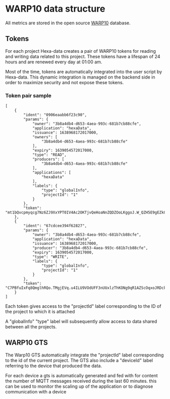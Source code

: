 # WARP10 data structure


All metrics are stored in the open source [WARP10](https://www.warp10.io) database.

## Tokens

For each project Hexa-data creates a pair of WARP10 tokens for reading and writing data related to this project. These tokens have a lifespan of 24 hours and are renewed every day at 01:00 am.

Most of the time, tokens are automatically integrated into the user script by Hexa-data. This dynamic integration is managed on the backend side in order to maximize security and not expose these tokens.

### Token pair sample

```
[
    {
        "ident": "0906eaabb6f23c90",
        "params": {
            "owner": "3b8a4db4-d653-4aea-993c-681b7cb88cfe",
            "application": "hexaData",
            "issuance": 1638968172017000,
            "owners": [
                "3b8a4db4-d653-4aea-993c-681b7cb88cfe"
            ],
            "expiry": 1639054572017000,
            "type": "READ",
            "producers": [
                "3b8a4db4-d653-4aea-993c-681b7cb88cfe"
            ],
            "applications": [
                "hexaData"
            ],
            "labels": {
                "type": "globalInfo",
                "projectId": "1"
            }
        },
        "token": "mt1bQvcpmyqcg7Nz6ZJ9XxYPT0IV4Ac2OKTjvQeHoaNnZQDZOoLKggoJ.W_QZH5E9gEZk0Sv_g1q5wcDd8BGJvykgckMpXrmxHVA7g.FsztkaWJSPMhkWa2cVgXSXqDXFzvRvyYLmdsmOfeWWOyDi5PqRoMb2j5g21gGDMNA3D9i9JbV8r5RbN7bH_.Sw2x848JZA5dBoqZ"
    },
    {
        "ident": "67cdcee394f62827",
        "params": {
            "owner": "3b8a4db4-d653-4aea-993c-681b7cb88cfe",
            "application": "hexaData",
            "issuance": 1638968172017000,
            "producer": "3b8a4db4-d653-4aea-993c-681b7cb88cfe",
            "expiry": 1639054572017000,
            "type": "WRITE",
            "labels": {
                "type": "globalInfo",
                "projectId": "1"
            }
        },
        "token": "C7PBfuIxFq8QmglhRQo.TMgjEVq.u4ILU9VOdUFF3nUUxlzThKONg9qR1AZScOqxoJRDck0OntGV._iBQTQVu27tXTu_IfJwOPAmhmN86k2FIhmPSKh7JM7UfUi9GiQr8ZxxZTGnMQAIcnxCVpzs1ZaGRI3HXVY8"
    }
]
```

Each token gives access to the "projectId" label corresponding to the ID of the project to which it is attached

A "globalInfo" "type" label will subsequently allow access to data shared between all the projects.

## WARP10 GTS

The Warp10 GTS automatically integrate the "projectId" label corresponding to the id of the current project. The GTS also include a "deviceId" label referring to the device that produced the data.

For each device a gts is automatically generated and fed with for content the number of MQTT messages received during the last 60 minutes. this can be used to monitor the scaling up of the application or to diagnose communication with a device
